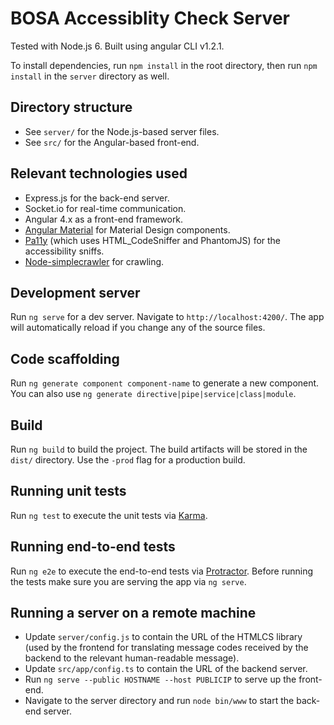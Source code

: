 # BOSA Accessiblity Check Server

Tested with Node.js 6. Built using angular CLI v1.2.1.

To install dependencies, run `npm install` in the root directory, then run `npm install` in the `server` directory as well.

## Directory structure

- See `server/` for the Node.js-based server files.
- See `src/` for the Angular-based front-end.

## Relevant technologies used

- Express.js for the back-end server.
- Socket.io for real-time communication.
- Angular 4.x as a front-end framework.
- [Angular Material](https://material.angular.io/) for Material Design components.
- [Pa11y](https://github.com/pa11y/pa11y) (which uses HTML_CodeSniffer and PhantomJS) for the accessibility sniffs.
- [Node-simplecrawler](https://github.com/cgiffard/node-simplecrawler) for crawling.

## Development server

Run `ng serve` for a dev server. Navigate to `http://localhost:4200/`. The app will automatically reload if you change any of the source files.

## Code scaffolding

Run `ng generate component component-name` to generate a new component. You can also use `ng generate directive|pipe|service|class|module`.

## Build

Run `ng build` to build the project. The build artifacts will be stored in the `dist/` directory. Use the `-prod` flag for a production build.

## Running unit tests

Run `ng test` to execute the unit tests via [Karma](https://karma-runner.github.io).

## Running end-to-end tests

Run `ng e2e` to execute the end-to-end tests via [Protractor](http://www.protractortest.org/).
Before running the tests make sure you are serving the app via `ng serve`.

## Running a server on a remote machine

- Update `server/config.js` to contain the URL of the HTMLCS library (used by the frontend for translating message codes received by the backend to the relevant human-readable message).
- Update `src/app/config.ts` to contain the URL of the backend server.
- Run `ng serve --public HOSTNAME --host PUBLICIP` to serve up the front-end.
- Navigate to the server directory and run `node bin/www` to start the back-end server.

